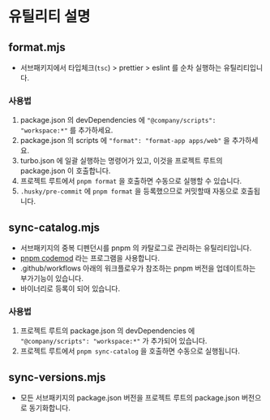 # 유틸리티 설명

## format.mjs

- 서브패키지에서 타입체크(`tsc`) > prettier > eslint 를 순차 실행하는 유틸리티입니다.

### 사용법

1. package.json 의 devDependencies 에 `"@company/scripts": "workspace:*"` 를 추가하세요.
2. package.json 의 scripts 에 `"format": "format-app apps/web"` 을 추가하세요.
3. turbo.json 에 일괄 실행하는 명령어가 있고, 이것을 프로젝트 루트의 package.json 이 호출합니다.
4. 프로젝트 루트에서 `pnpm format` 을 호출하면 수동으로 실행할 수 있습니다.
5. `.husky/pre-commit` 에 `pnpm format` 을 등록했으므로 커밋할때 자동으로 호출됩니다.

## sync-catalog.mjs

- 서브패키지의 중복 디펜던시를 pnpm 의 카탈로그로 관리하는 유틸리티입니다.
- [pnpm codemod](https://github.com/pnpm/codemod) 라는 프로그램을 사용합니다.
- .github/workflows 아래의 워크플로우가 참조하는 pnpm 버전을 업데이트하는 부가기능이 있습니다.
- 바이너리로 등록이 되어 있습니다.

### 사용법

1. 프로젝트 루트의 package.json 의 devDependencies 에 `"@company/scripts": "workspace:*"` 가 추가되어 있습니다.
2. 프로젝트 루트에서 `pnpm sync-catalog` 을 호출하면 수동으로 실행됩니다.

## sync-versions.mjs

- 모든 서브패키지의 package.json 버전을 프로젝트 루트의 package.json 버전으로 동기화합니다.